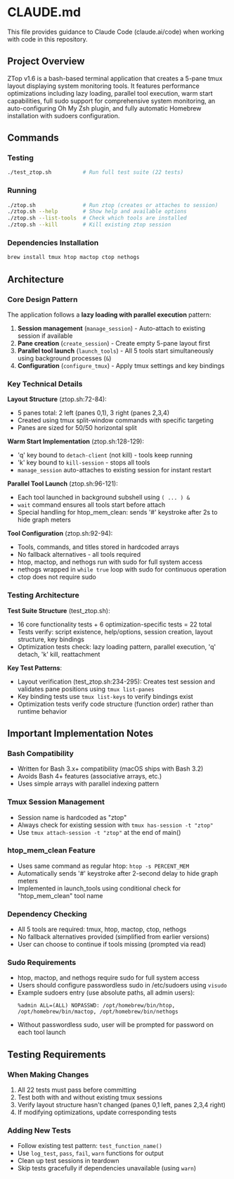 # CLAUDE.md

This file provides guidance to Claude Code (claude.ai/code) when working with code in this repository.

## Project Overview
ZTop v1.6 is a bash-based terminal application that creates a 5-pane tmux layout displaying system monitoring tools. It features performance optimizations including lazy loading, parallel tool execution, warm start capabilities, full sudo support for comprehensive system monitoring, an auto-configuring Oh My Zsh plugin, and fully automatic Homebrew installation with sudoers configuration.

## Commands

### Testing
```bash
./test_ztop.sh          # Run full test suite (22 tests)
```

### Running
```bash
./ztop.sh               # Run ztop (creates or attaches to session)
./ztop.sh --help        # Show help and available options
./ztop.sh --list-tools  # Check which tools are installed
./ztop.sh --kill        # Kill existing ztop session
```

### Dependencies Installation
```bash
brew install tmux htop mactop ctop nethogs
```

## Architecture

### Core Design Pattern
The application follows a **lazy loading with parallel execution** pattern:
1. **Session management** (`manage_session`) - Auto-attach to existing session if available
2. **Pane creation** (`create_session`) - Create empty 5-pane layout first
3. **Parallel tool launch** (`launch_tools`) - All 5 tools start simultaneously using background processes (`&`)
4. **Configuration** (`configure_tmux`) - Apply tmux settings and key bindings

### Key Technical Details

**Layout Structure** (ztop.sh:72-84):
- 5 panes total: 2 left (panes 0,1), 3 right (panes 2,3,4)
- Created using tmux split-window commands with specific targeting
- Panes are sized for 50/50 horizontal split

**Warm Start Implementation** (ztop.sh:128-129):
- 'q' key bound to `detach-client` (not kill) - tools keep running
- 'k' key bound to `kill-session` - stops all tools
- `manage_session` auto-attaches to existing session for instant restart

**Parallel Tool Launch** (ztop.sh:96-121):
- Each tool launched in background subshell using `( ... ) &`
- `wait` command ensures all tools start before attach
- Special handling for htop_mem_clean: sends '#' keystroke after 2s to hide graph meters

**Tool Configuration** (ztop.sh:92-94):
- Tools, commands, and titles stored in hardcoded arrays
- No fallback alternatives - all tools required
- htop, mactop, and nethogs run with sudo for full system access
- nethogs wrapped in `while true` loop with sudo for continuous operation
- ctop does not require sudo

### Testing Architecture

**Test Suite Structure** (test_ztop.sh):
- 16 core functionality tests + 6 optimization-specific tests = 22 total
- Tests verify: script existence, help/options, session creation, layout structure, key bindings
- Optimization tests check: lazy loading pattern, parallel execution, 'q' detach, 'k' kill, reattachment

**Key Test Patterns**:
- Layout verification (test_ztop.sh:234-295): Creates test session and validates pane positions using `tmux list-panes`
- Key binding tests use `tmux list-keys` to verify bindings exist
- Optimization tests verify code structure (function order) rather than runtime behavior

## Important Implementation Notes

### Bash Compatibility
- Written for Bash 3.x+ compatibility (macOS ships with Bash 3.2)
- Avoids Bash 4+ features (associative arrays, etc.)
- Uses simple arrays with parallel indexing pattern

### Tmux Session Management
- Session name is hardcoded as "ztop"
- Always check for existing session with `tmux has-session -t "ztop"`
- Use `tmux attach-session -t "ztop"` at the end of main()

### htop_mem_clean Feature
- Uses same command as regular htop: `htop -s PERCENT_MEM`
- Automatically sends '#' keystroke after 2-second delay to hide graph meters
- Implemented in launch_tools using conditional check for "htop_mem_clean" tool name

### Dependency Checking
- All 5 tools are required: tmux, htop, mactop, ctop, nethogs
- No fallback alternatives provided (simplified from earlier versions)
- User can choose to continue if tools missing (prompted via read)

### Sudo Requirements
- htop, mactop, and nethogs require sudo for full system access
- Users should configure passwordless sudo in /etc/sudoers using `visudo`
- Example sudoers entry (use absolute paths, all admin users):
  ```
  %admin ALL=(ALL) NOPASSWD: /opt/homebrew/bin/htop, /opt/homebrew/bin/mactop, /opt/homebrew/bin/nethogs
  ```
- Without passwordless sudo, user will be prompted for password on each tool launch

## Testing Requirements

### When Making Changes
1. All 22 tests must pass before committing
2. Test both with and without existing tmux sessions
3. Verify layout structure hasn't changed (panes 0,1 left, panes 2,3,4 right)
4. If modifying optimizations, update corresponding tests

### Adding New Tests
- Follow existing test pattern: `test_function_name()`
- Use `log_test`, `pass`, `fail`, `warn` functions for output
- Clean up test sessions in teardown
- Skip tests gracefully if dependencies unavailable (using `warn`)
